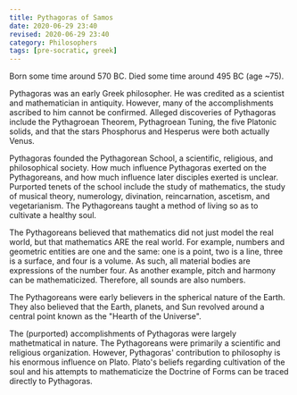 ```yaml
---
title: Pythagoras of Samos
date: 2020-06-29 23:40
revised: 2020-06-29 23:40
category: Philosophers
tags: [pre-socratic, greek]
---
```

Born some time around 570 BC.
Died some time around 495 BC (age ~75).

Pythagoras was an early Greek philosopher. He was credited as a scientist and mathematician in antiquity. However, many of the accomplishments ascribed to him cannot be confirmed. Alleged discoveries of Pythagoras include the Pythagroean Theorem, Pythagroean Tuning, the five Platonic solids, and that the stars Phosphorus and Hesperus were both actually Venus.

Pythagoras founded the Pythagorean School, a scientific, religious, and philosophical society. How much influence Pythagoras exerted on the Pythagoreans, and how much influence later disciples exerted is unclear. Purported tenets of the school include the study of mathematics, the study of musical theory, numerology, divination, reincarnation, ascetism, and vegetarianism. The Pythagoreans taught a method of living so as to cultivate a healthy soul.

The Pythagoreans believed that mathematics did not just model the real world, but that mathematics ARE the real world. For example, numbers and geometric entities are one and the same: one is a point, two is a line, three is a surface, and four is a volume. As such, all material bodies are expressions of the number four. As another example, pitch and harmony can be mathematicized. Therefore, all sounds are also numbers.

The Pythagoreans were early believers in the spherical nature of the Earth. They also believed that the Earth, planets, and Sun revolved around a central point known as the "Hearth of the Universe".

The (purported) accomplishments of Pythagoras were largely mathetmatical in nature. The Pythagoreans were primarily a scientific and religious organization. However, Pythagoras' contribution to philosophy is his enormous influence on Plato. Plato's beliefs regarding cultivation of the soul and his attempts to mathematicize the Doctrine of Forms can be traced directly to Pythagoras.
